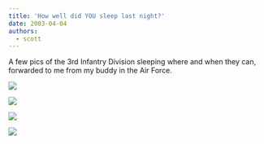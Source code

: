 ```yaml
---
title: 'How well did YOU sleep last night?'
date: 2003-04-04
authors:
  - scott
---
```


A few pics of the 3rd Infantry Division sleeping where and when they can, forwarded to me from my buddy in the Air Force.

[![](/images/blog-photos/image001.jpg)](/images/images/blog-photos/image001.jpg)

[![](/images/blog-photos/image002.jpg)](/images/images/blog-photos/image002.jpg)

[![](/images/blog-photos/image003.jpg)](/images/images/blog-photos/image003.jpg)

[![](/images/blog-photos/image004.jpg)](/images/images/blog-photos/image004.jpg)
